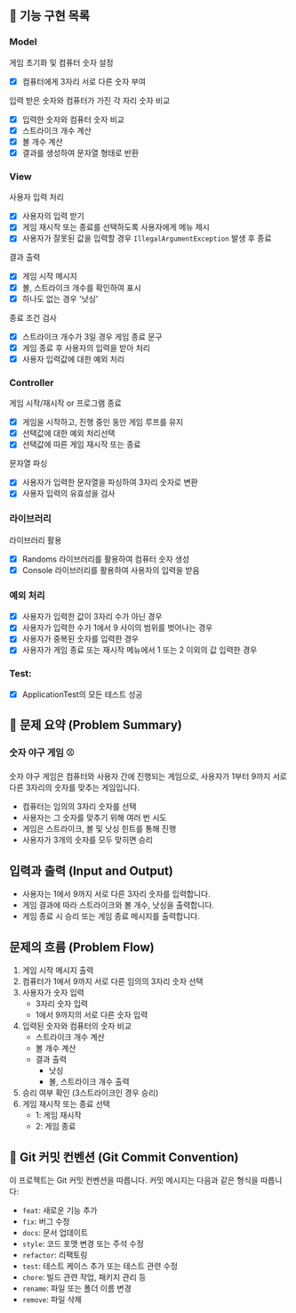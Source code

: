 ## 🚀 기능 구현 목록

### Model
게임 초기화 및 컴퓨터 숫자 설정
- [x]  컴퓨터에게 3자리 서로 다른 숫자 부여

입력 받은 숫자와 컴퓨터가 가진 각 자리 숫자 비교
- [x]  입력한 숫자와 컴퓨터 숫자 비교
- [x]  스트라이크 개수 계산
- [x]  볼 개수 계산
- [x]  결과를 생성하여 문자열 형태로 반환

### View
사용자 입력 처리
- [x]  사용자의 입력 받기
- [x]  게임 재시작 또는 종료를 선택하도록 사용자에게 메뉴 제시
- [x]  사용자가 잘못된 값을 입력할 경우 `IllegalArgumentException` 발생 후 종료

결과 출력
- [x]  게임 시작 메시지
- [x]  볼, 스트라이크 개수를 확인하여 표시
- [x]  하나도 없는 경우 '낫싱'

종료 조건 검사
- [x]  스트라이크 개수가 3일 경우 게임 종료 문구
- [x]  게임 종료 후 사용자의 입력을 받아 처리
- [x]  사용자 입력값에 대한 예외 처리

### Controller
게임 시작/재시작 or 프로그램 종료
- [x]  게임을 시작하고, 진행 중인 동안 게임 루프를 유지
- [x]  선택값에 대한 예외 처리선택
- [x]  선택값에 따른 게임 재시작 또는 종료

문자열 파싱
- [x]  사용자가 입력한 문자열을 파싱하여 3자리 숫자로 변환
- [x]  사용자 입력의 유효성을 검사

### 라이브러리
라이브러리 활용
- [x]  Randoms 라이브러리를 활용하여 컴퓨터 숫자 생성
- [x]  Console 라이브러리를 활용하여 사용자의 입력을 받음

### 예외 처리
- [x]  사용자가 입력한 값이 3자리 수가 아닌 경우
- [x]  사용자가 입력한 수가 1에서 9 사이의 범위를 벗어나는 경우
- [x]  사용자가 중복된 숫자를 입력한 경우
- [x]  사용자가 게임 종료 또는 재시작 메뉴에서 1 또는 2 이외의 값 입력한 경우

### Test:
- [x]  ApplicationTest의 모든 테스트 성공

## 📝 문제 요약 (Problem Summary)
### 숫자 야구 게임 ⚾️
숫자 야구 게임은 컴퓨터와 사용자 간에 진행되는 게임으로,
사용자가 1부터 9까지 서로 다른 3자리의 숫자를 맞추는 게임입니다.
- 컴퓨터는 임의의 3자리 숫자를 선택
- 사용자는 그 숫자를 맞추기 위해 여러 번 시도
- 게임은 스트라이크, 볼 및 낫싱 힌트를 통해 진행
- 사용자가 3개의 숫자를 모두 맞히면 승리

## 입력과 출력 (Input and Output)

- 사용자는 1에서 9까지 서로 다른 3자리 숫자를 입력합니다.
- 게임 결과에 따라 스트라이크와 볼 개수, 낫싱을 출력합니다.
- 게임 종료 시 승리 또는 게임 종료 메시지를 출력합니다.

## 문제의 흐름 (Problem Flow)

1. 게임 시작 메시지 출력
2. 컴퓨터가 1에서 9까지 서로 다른 임의의 3자리 숫자 선택
3. 사용자가 숫자 입력
    - 3자리 숫자 입력
    - 1에서 9까지의 서로 다른 숫자 입력
4. 입력된 숫자와 컴퓨터의 숫자 비교
    - 스트라이크 개수 계산
    - 볼 개수 계산
    - 결과 출력
        - 낫싱
        - 볼, 스트라이크 개수 출력
5. 승리 여부 확인 (3스트라이크인 경우 승리)
6. 게임 재시작 또는 종료 선택
    - 1: 게임 재시작
    - 2: 게임 종료

## 📍 Git 커밋 컨벤션 (Git Commit Convention)

이 프로젝트는 Git 커밋 컨벤션을 따릅니다. 커밋 메시지는 다음과 같은 형식을 따릅니다:

- `feat`: 새로운 기능 추가
- `fix`: 버그 수정
- `docs`: 문서 업데이트
- `style`: 코드 포맷 변경 또는 주석 수정
- `refactor`: 리팩토링
- `test`: 테스트 케이스 추가 또는 테스트 관련 수정
- `chore`: 빌드 관련 작업, 패키지 관리 등
- `rename`: 파일 또는 폴더 이름 변경
- `remove`: 파일 삭제